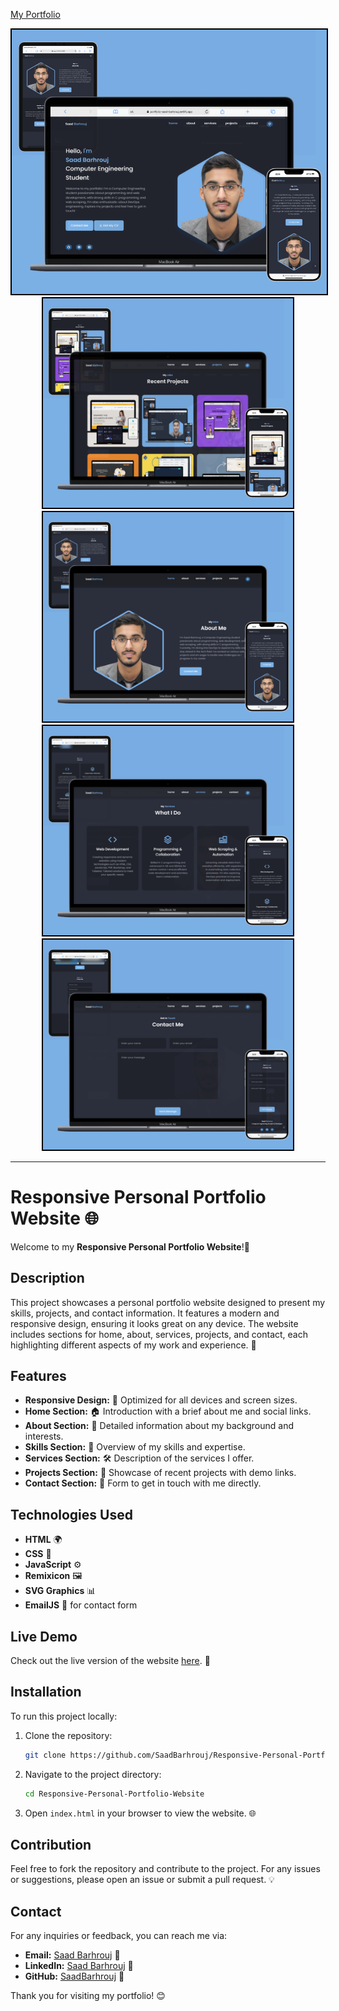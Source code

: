  <p> <a href="https://portfolio-saad-barhrouj.netlify.app/" target="_blank">My Portfolio</a></p> 
<div style="text-align: center;">
    <img src="preview/1.preview.png" alt="Portfolio Preview" width="800" style="border: 2px solid #000; display: inline-block;">
    <img src="preview/2.preview.png" alt="Portfolio Preview" width="400" style="border: 2px solid #000; display: inline-block;">
    <img src="preview/3.preview.png" alt="Portfolio Preview" width="400" style="border: 2px solid #000; display: inline-block;">
    <img src="preview/4.preview.png" alt="Portfolio Preview" width="400" style="border: 2px solid #000; display: inline-block;">
    <img src="preview/5.preview.png" alt="Portfolio Preview" width="400" style="border: 2px solid #000; display: inline-block;">

</div>



<hr>

 # Responsive Personal Portfolio Website 🌐

Welcome to my **Responsive Personal Portfolio Website**!🎨



## Description

This project showcases a personal portfolio website designed to present my skills, projects, and contact information. It features a modern and responsive design, ensuring it looks great on any device. The website includes sections for home, about, services, projects, and contact, each highlighting different aspects of my work and experience. 🚀


## Features

- **Responsive Design:** 📱 Optimized for all devices and screen sizes.
- **Home Section:** 🏠 Introduction with a brief about me and social links.
- **About Section:** 📖 Detailed information about my background and interests.
- **Skills Section:** 💪 Overview of my skills and expertise.
- **Services Section:** 🛠️ Description of the services I offer.
- **Projects Section:** 📂 Showcase of recent projects with demo links.
- **Contact Section:** 📩 Form to get in touch with me directly.

## Technologies Used

- **HTML** 🌍
- **CSS** 🎨
- **JavaScript** ⚙️
- **Remixicon** 🖼️
- **SVG Graphics** 📊
- **EmailJS** 📧 for contact form

## Live Demo

Check out the live version of the website [here](https://portfolio-saad-barhrouj.netlify.app/). 🌟

## Installation

To run this project locally:

1. Clone the repository:
    ```bash
    git clone https://github.com/SaadBarhrouj/Responsive-Personal-Portfolio-Website.git
    ```
2. Navigate to the project directory:
    ```bash
    cd Responsive-Personal-Portfolio-Website
    ```
3. Open `index.html` in your browser to view the website. 🌐

## Contribution

Feel free to fork the repository and contribute to the project. For any issues or suggestions, please open an issue or submit a pull request. 💡

## Contact

For any inquiries or feedback, you can reach me via:

- **Email:** [Saad Barhrouj](saad.barhrouj@etu.uae.ac.ma) 📧
- **LinkedIn:** [Saad Barhrouj](https://www.linkedin.com/in/saad-barhrouj-b37270295/) 💼
- **GitHub:** [SaadBarhrouj](https://github.com/SaadBarhrouj) 🐙

Thank you for visiting my portfolio! 😊

